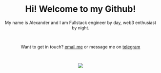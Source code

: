 <h1 align="center"> Hi! Welcome to my Github! </h1>
<p align="center">
My name is Alexander and I am Fullstack engineer by day, web3 enthusiast by night. 
</p>
<br>
<p align="center">
Want to get in touch?
  <a target="_blank" href="mailto: alexander@baadev.com">email me</a> or message me on <a target="_blank" href="https://t.me/baadev">telegram</a>
</p>
<br>
<p align="center">
  <img src="https://myreadme.vercel.app/api/embed/baadev?panels=userstatistics,toprepositories,toplanguages,commitgraph" />
</p>
